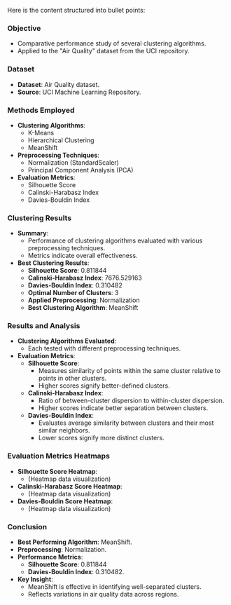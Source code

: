 Here is the content structured into bullet points:

### Objective
- Comparative performance study of several clustering algorithms.
- Applied to the "Air Quality" dataset from the UCI repository.

### Dataset
- **Dataset**: Air Quality dataset.
- **Source**: UCI Machine Learning Repository.

### Methods Employed
- **Clustering Algorithms**:
  - K-Means
  - Hierarchical Clustering
  - MeanShift
- **Preprocessing Techniques**:
  - Normalization (StandardScaler)
  - Principal Component Analysis (PCA)
- **Evaluation Metrics**:
  - Silhouette Score
  - Calinski-Harabasz Index
  - Davies-Bouldin Index

### Clustering Results
- **Summary**:
  - Performance of clustering algorithms evaluated with various preprocessing techniques.
  - Metrics indicate overall effectiveness.
- **Best Clustering Results**:
  - **Silhouette Score**: 0.811844
  - **Calinski-Harabasz Index**: 7676.529163
  - **Davies-Bouldin Index**: 0.310482
  - **Optimal Number of Clusters**: 3
  - **Applied Preprocessing**: Normalization
  - **Best Clustering Algorithm**: MeanShift

### Results and Analysis
- **Clustering Algorithms Evaluated**:
  - Each tested with different preprocessing techniques.
- **Evaluation Metrics**:
  - **Silhouette Score**:
    - Measures similarity of points within the same cluster relative to points in other clusters.
    - Higher scores signify better-defined clusters.
  - **Calinski-Harabasz Index**:
    - Ratio of between-cluster dispersion to within-cluster dispersion.
    - Higher scores indicate better separation between clusters.
  - **Davies-Bouldin Index**:
    - Evaluates average similarity between clusters and their most similar neighbors.
    - Lower scores signify more distinct clusters.

### Evaluation Metrics Heatmaps
- **Silhouette Score Heatmap**:
  - (Heatmap data visualization)
- **Calinski-Harabasz Score Heatmap**:
  - (Heatmap data visualization)
- **Davies-Bouldin Score Heatmap**:
  - (Heatmap data visualization)

### Conclusion
- **Best Performing Algorithm**: MeanShift.
- **Preprocessing**: Normalization.
- **Performance Metrics**:
  - **Silhouette Score**: 0.811844
  - **Davies-Bouldin Index**: 0.310482.
- **Key Insight**:
  - MeanShift is effective in identifying well-separated clusters.
  - Reflects variations in air quality data across regions.
